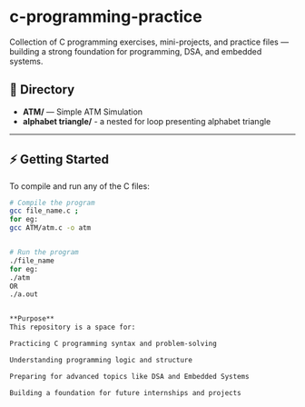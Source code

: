 # c-programming-practice
Collection of C programming exercises, mini-projects, and practice files — building a strong foundation for programming, DSA, and embedded systems.
## 📁 Directory
- **ATM/** — Simple ATM Simulation
- **alphabet triangle/** - a nested for loop presenting alphabet triangle 

---

## ⚡️ Getting Started
To compile and run any of the C files:
```bash
# Compile the program
gcc file_name.c ;
for eg:
gcc ATM/atm.c -o atm


# Run the program
./file_name
for eg:
./atm
OR
./a.out


**Purpose** 
This repository is a space for:

Practicing C programming syntax and problem‑solving

Understanding programming logic and structure

Preparing for advanced topics like DSA and Embedded Systems

Building a foundation for future internships and projects

